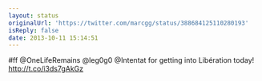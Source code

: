 ```yaml
---
layout: status
originalUrl: 'https://twitter.com/marcgg/status/388684125110280193'
isReply: false
date: 2013-10-11 15:14:51
---
```


#ff @OneLifeRemains @leg0g0 @Intentat for getting into Libération today! http://t.co/i3ds7gAkGz
